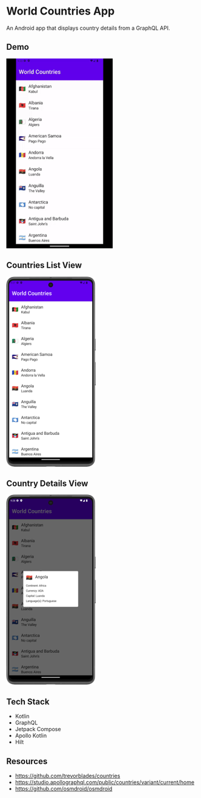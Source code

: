 # World Countries App

An Android app that displays country details from a GraphQL API.

## Demo

<img src="https://github.com/jaidensiu/world-countries-app/blob/master/world_countries_demo.gif" height="500px" alt="World Countries demo">

## Countries List View

<img src="countries_list.png" alt="Countries list" height="500px">

## Country Details View

<img src="country_details.png" alt="Countries details" height="500px">

## Tech Stack
- Kotlin
- GraphQL
- Jetpack Compose
- Apollo Kotlin
- Hilt

## Resources
- https://github.com/trevorblades/countries
- https://studio.apollographql.com/public/countries/variant/current/home
- https://github.com/osmdroid/osmdroid